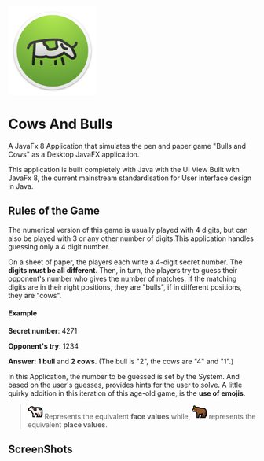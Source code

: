 <img src="https://raw.githubusercontent.com/arvindcheenu/Cows-And-Bulls/master/CowsAndBulls/src/CowsAndBulls/img/AppIcon.png" height="180">

# Cows And Bulls

A JavaFx 8 Application that simulates the pen and paper game "Bulls and Cows" as a Desktop JavaFX application.

This application is built completely with Java with the UI View Built with JavaFx 8, the current mainstream standardisation for User interface design in Java. 

## Rules of the Game

The numerical version of this game is usually played with 4 digits, but can also be played with 3 or any other number of digits.This application handles guessing only a 4 digit number.

On a sheet of paper, the players each write a 4-digit secret number. The **digits must be all different**. Then, in turn, the players try to guess their opponent's number who gives the number of matches. If the matching digits are in their right positions, they are "bulls", if in different positions, they are "cows". 

#### Example

**Secret number**: 4271

**Opponent's try**: 1234

**Answer**: **1 bull** and **2 cows**. (The bull is "2", the cows are "4" and "1".)

In this Application, the number to be guessed is set by the System. And based on the user's guesses, provides hints for the user to solve. A little quirky addition in this iteration of this age-old game, is the **use of emojis**. 

> <img src="https://raw.githubusercontent.com/arvindcheenu/Cows-And-Bulls/master/CowsAndBulls/src/CowsAndBulls/img/cow.png" height="30"> Represents the equivalent **face values** while, <img src="https://raw.githubusercontent.com/arvindcheenu/Cows-And-Bulls/master/CowsAndBulls/src/CowsAndBulls/img/ox.png" height="30"> represents the equivalent **place values**.

## ScreenShots
